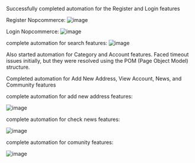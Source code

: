 Successfully completed automation for the Register and Login features

Register Nopcommerce:
![image](https://github.com/user-attachments/assets/090f8b2f-4754-486d-abe7-3bdded59e84c)

Login Nopcommerce:
![image](https://github.com/user-attachments/assets/a776eee9-c866-47a5-adcd-8a4859238516)

complete automation for search features:
![image](https://github.com/user-attachments/assets/40532200-eacf-4643-9fdc-0051e22bbdfd)

Also started automation for Category and Account features. Faced timeout issues initially, but they were resolved using the POM (Page Object Model) structure.

Completed automation for Add New Address, View Account, News, and Community features

complete automation for add new address features:

![image](https://github.com/user-attachments/assets/cacd6538-ef18-4457-afed-7ceaff7d317b)

complete automation for check news features:

![image](https://github.com/user-attachments/assets/a46ea736-e4ed-4733-8209-166290146d16)

complete automation for comunity features:

![image](https://github.com/user-attachments/assets/05705084-7534-4163-93c8-acc89200ece6)







